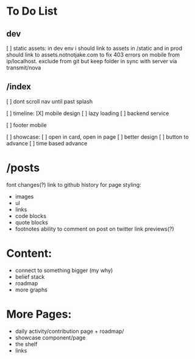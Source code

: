 # To Do List 

## dev
[ ] static assets: in dev env i should link to assets in /static and in prod should link to assets.notnotjake.com to fix 403 errors on mobile from ip/localhost. exclude from git but keep folder in sync with server via transmit/nova

## /index
[ ] dont scroll nav until past splash

[ ] timeline:
	[X] mobile design
	[ ] lazy loading
	[ ] backend service
	
[ ] footer mobile

[ ] showcase:
	[ ] open in card, open in page
	[ ] better design
	[ ] button to advance
	[ ] time based advance

# /posts
font changes(?)
link to github history for page
styling:
- images
- ul
- links
- code blocks
- quote blocks
- footnotes
ability to comment on post on twitter
link previews(?)

# Content:
- connect to something bigger (my why)
- belief stack
- roadmap
- more graphs

# More Pages:
- daily activity/contribution page + roadmap/
- showcase component/page
- the shelf
- links
